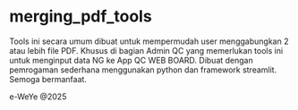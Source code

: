 # merging_pdf_tools
Tools ini secara umum dibuat untuk mempermudah user menggabungkan 2 atau lebih file PDF.
Khusus di bagian Admin QC yang memerlukan tools ini untuk menginput data NG ke App QC WEB BOARD.
Dibuat dengan pemrogaman sederhana menggunakan python dan framework streamlit.
Semoga bermanfaat.

e-WeYe @2025

